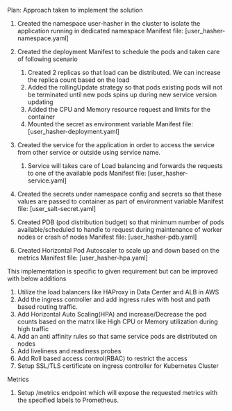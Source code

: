 Plan:
Approach taken to implement the solution

1. Created the namespace user-hasher in the cluster to isolate the application running in dedicated namespace
Manifest file: [user_hasher-namespace.yaml]

2. Created the deployment Manifest to schedule the pods and taken care of following scenario
   1) Created 2 replicas so that load can be distributed. We can increase the replica count based on the load
   2) Added the rollingUpdate strategy so that pods existing pods will not be terminated until new pods spins up during new service version updating
   3) Added the CPU and Memory resource request and limits for the container
   4) Mounted the secret as environment variable
Manifest file: [user_hasher-deployment.yaml]

3. Created the service for the application in order to access the service from other service or outside using service name. 
   1) Service will takes care of Load balancing and forwards the requests to one of the available pods
Manifest file: [user_hasher-service.yaml]

4. Created the secrets under namespace config and secrets so that these values are passed to container as part of environment variable
Manifest file: [user_salt-secret.yaml]

5. Created PDB (pod distribution budget) so that minimum number of pods available/scheduled to handle to request during maintenance of worker nodes or crash of nodes
Manifest file: [user_hasher-pdb.yaml]

6. Created Horizontal Pod Autoscaler to scale up and down based on the metrics
Manifest file: [user_hasher-hpa.yaml]

   
This implementation is specific to given requirement but can be improved with below additions

1. Utilize the load balancers like HAProxy in Data Center and ALB in AWS
2. Add the ingress controller and add ingress rules with host and path based routing traffic.
3. Add Horizontal Auto Scaling(HPA) and increase/Decrease the pod counts based on the matrx like High CPU or Memory utilization during high traffic
4. Add an anti affinity rules so that same service pods are distributed on nodes 
5. Add liveliness and readiness probes 
6. Add Roll based access control(RBAC) to restrict the access 
7. Setup SSL/TLS certificate on ingress controller for Kubernetes Cluster

Metrics
1. Setup /metrics endpoint which will expose the requested metrics with the specified labels to Prometheus. 




